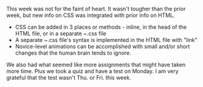 <!--Are we supposed to draft blogs here, then transfer to CodeCrew directory?-->

<p>
  This week was not for the faint of heart. It wasn't tougher than the prior week, but new info on CSS was integrated with prior info on HTML. 
  <ul>
    <li> CSS can be added in 3 places or methods - inline, in the head of the HTML file, or in a separate ~.css file </li>
    <li> A separate ~.css file's syntax is implemented in the HTML file with "link" </li>
    <li> Novice-level animations can be accomplished with small and/or short changes that the human brain tends to ignore.</li>
  </ul>
  We also had what seemed like more assignments that might have taken more time. Plus we took a quiz and have a test on Monday. I am very grateful that the test wasn't Thu. or Fri. this week. 
</p>
